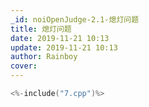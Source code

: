 ```yaml
---
_id: noiOpenJudge-2.1-熄灯问题
title: 熄灯问题
date: 2019-11-21 10:13
update: 2019-11-21 10:13
author: Rainboy
cover: 
---
```


```c
<%-include("7.cpp")%>
```
